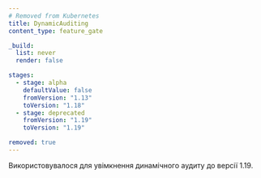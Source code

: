 ```yaml
---
# Removed from Kubernetes
title: DynamicAuditing
content_type: feature_gate

_build:
  list: never
  render: false

stages:
  - stage: alpha
    defaultValue: false
    fromVersion: "1.13"
    toVersion: "1.18"
  - stage: deprecated
    fromVersion: "1.19"
    toVersion: "1.19"

removed: true
---
```

Використовувалося для увімкнення динамічного аудиту до версії 1.19.
